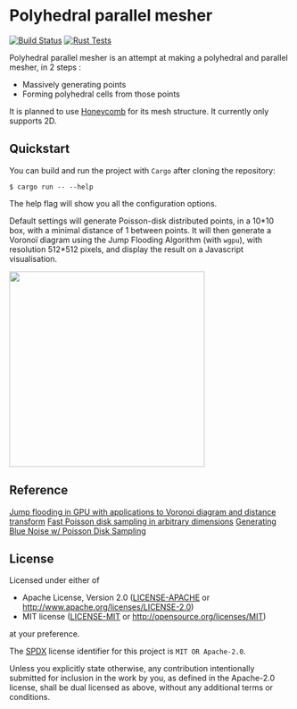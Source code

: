 # Polyhedral parallel mesher

[![Build Status](https://github.com/baldraven/blue_noise/actions/workflows/build.yml/badge.svg)](https://github.com/baldraven/blue_noise/actions/workflows/build.yml/)
[![Rust Tests](https://github.com/baldraven/blue_noise/actions/workflows/rust-test.yml/badge.svg)](https://github.com/baldraven/blue_noise/actions/workflows/rust-test.yml/)

Polyhedral parallel mesher is an attempt at making a polyhedral and parallel mesher, in 2 steps :
- Massively generating points
- Forming polyhedral cells from those points 

It is planned to use [Honeycomb](https://github.com/LIHPC-Computational-Geometry/honeycomb) for its mesh structure.
It currently only supports 2D.

## Quickstart

You can build and run the project with `Cargo` after cloning the repository:
```
$ cargo run -- --help
```
The help flag will show you all the configuration options.

Default settings will generate Poisson-disk distributed points, in a 10\*10 box, with a minimal distance of 1 between points.
It will then generate a Voronoï diagram using the Jump Flooding Algorithm (with `wgpu`), with resolution 512\*512 pixels, and display the result on a Javascript visualisation.

<p>
  <img src="https://i.imgur.com/KG1w3Dw.png" width="350" />
</p>

## Reference

[Jump flooding in GPU with applications to Voronoi diagram and distance transform](http://dx.doi.org/10.1145/1111411.1111431)
[Fast Poisson disk sampling in arbitrary dimensions](https://doi.org/10.1145/1278780.1278807)
[Generating Blue Noise w/ Poisson Disk Sampling](https://a5huynh.github.io/posts/2019/poisson-disk-sampling/)

## License

Licensed under either of

* Apache License, Version 2.0
  ([LICENSE-APACHE](LICENSE-APACHE) or http://www.apache.org/licenses/LICENSE-2.0)
* MIT license
  ([LICENSE-MIT](LICENSE-MIT) or http://opensource.org/licenses/MIT)

at your preference.

The [SPDX](https://spdx.dev) license identifier for this project is `MIT OR Apache-2.0`.

Unless you explicitly state otherwise, any contribution intentionally submitted for inclusion in the work by you, as 
defined in the Apache-2.0 license, shall be dual licensed as above, without any additional terms or conditions.
